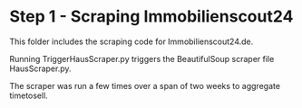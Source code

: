 # Step 1 - Scraping Immobilienscout24

This folder includes the scraping code for Immobilienscout24.de. 

Running TriggerHausScraper.py triggers the BeautifulSoup scraper file HausScraper.py. 

The scraper was run a few times over a span of two weeks to aggregate timetosell. 
  
